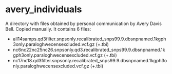 # avery_individuals
A directory with files obtained by personal communication by Avery Davis Bell. Copied manually. It contains 6 files:
 
* all14samps.qd3filter.snpsonly.recalibrated_snps99.9.dbsnpnamed.1kgph3only.paraloghwecensexcluded.vcf.gz (+.tbi)
* nc6nc22nc25nc26.snpsonly.qd3.recalibrated_snps99.9.dbsnpnamed.1kgph3only.paraloghwecensexcluded.vcf.gz (+.tbi)
* nc17nc18.qd3filter.snpsonly.recalibrated_snps99.9.dbsnpnamed.1kgph3only.paraloghwecensexcluded.vcf.gz (+.tbi)